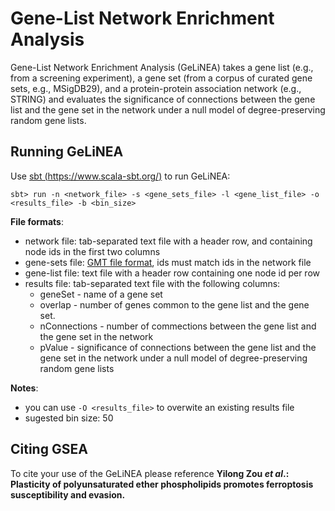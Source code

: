 
# Gene-List Network Enrichment Analysis

Gene-List Network Enrichment Analysis (GeLiNEA) takes a gene list (e.g., from a screening experiment), a gene set (from a corpus of curated gene sets, e.g., MSigDB29), and a protein-protein association network (e.g., STRING) and evaluates the significance of connections between the gene list and the gene set in the network under a null model of degree-preserving random gene lists.

## Running GeLiNEA

Use [sbt (https://www.scala-sbt.org/)](https://www.scala-sbt.org/) to run GeLiNEA:

`sbt> run -n <network_file> -s <gene_sets_file> -l <gene_list_file> -o <results_file> -b <bin_size>`

**File formats**:
- network file: tab-separated text file with a header row, and containing node ids in the first two columns
- gene-sets file: [GMT file format](https://software.broadinstitute.org/cancer/software/gsea/wiki/index.php/Data_formats#GMT:_Gene_Matrix_Transposed_file_format_.28.2A.gmt.29), ids must match ids in the network file
- gene-list file: text file with a header row containing one node id per row
- results file: tab-separated text file with the following columns:
  - geneSet - name of a gene set
  - overlap - number of genes common to the gene list and the gene set.
  - nConnections - number of commections between the gene list and the gene set in the network
  - pValue - significance of connections between the gene list and the gene set in the network under a null model of degree-preserving random gene lists
  
**Notes**:
- you can use `-O <results_file>` to overwite an existing results file
- sugested bin size: 50

## Citing GSEA

To cite your use of the GeLiNEA please reference **Yilong Zou _et al_.: Plasticity of polyunsaturated ether phospholipids promotes ferroptosis susceptibility and evasion.**

